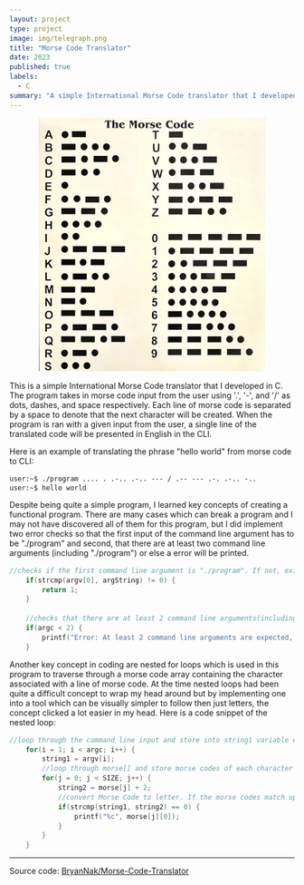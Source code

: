```yaml
---
layout: project
type: project
image: img/telegraph.png
title: "Morse Code Translator"
date: 2023
published: true
labels:
  - C
summary: "A simple International Morse Code translator that I developed for ICS 212."
---
```

<p align="center">
<img class="img-fluid" width="400" src="../img/morse-code-transformed.png">
</p>
This is a simple International Morse Code translator that I developed in C. The program takes in morse code input from the user using '.', '-', and '/' as dots, dashes, and space respectively. Each line of morse code is separated by a space to denote that the next character will be created. When the program is ran with a given input from the user, a single line of the translated code will be presented in English in the CLI.

Here is an example of translating the phrase "hello world" from morse code to CLI:

```
user:~$ ./program .... . .-.. .-.. --- / .-- --- .-. .-.. -..
user:~$ hello world
```

Despite being quite a simple program, I learned key concepts of creating a functional program. There are many cases which can break a program and I may not have discovered all of them for this program, but I did implement two error checks so that the first input of the command line argument has to be "./program" and second, that there are at least two command line arguments (including "./program") or else a error will be printed.

```c
//checks if the first command line argument is "./program". If not, exit program
	if(strcmp(argv[0], argString) != 0) {
		return 1;
	}

	//checks that there are at least 2 command line arguments(including "./program") or else throw error
	if(argc < 2) {
		printf("Error: At least 2 command line arguments are expected, only 1 present. Enter Morse Code on the command line.\n");
	}
```
Another key concept in coding are nested for loops which is used in this program to traverse through a morse code array containing the character associated with a line of morse code. At the time nested loops had been quite a difficult concept to wrap my head around but by implementing one into a tool which can be visually simpler to follow then just letters, the concept clicked a lot easier in my head. Here is a code snippet of the nested loop:
```c
//loop through the command line input and store into string1 variable every loop
	for(i = 1; i < argc; i++) {
		string1 = argv[i];
		//loop through morse[] and store morse codes of each character in string 2 every loop to compare with command line arguments
		for(j = 0; j < SIZE; j++) {
			string2 = morse[j] + 2;
			//convert Morse Code to letter. If the morse codes match up then print out the character for that morse code
			if(strcmp(string1, string2) == 0) {
				printf("%c", morse[j][0]);
			}
		}
	} 
```
<hr>

Source code: <a href="https://github.com/BryanNak/Morse-Code-Translator"><i class="large github icon "></i>BryanNak/Morse-Code-Translator</a>
